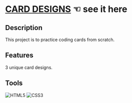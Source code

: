 # [CARD DESIGNS](https://guavalines.github.io/Card_Designs/) ☜ see it here

## Description
This project is to practice coding cards from scratch.

## Features
3 unique card designs.

## Tools
![HTML5](https://img.shields.io/badge/HTML5-E34F26?style=for-the-badge&logo=html5&logoColor=white)
![CSS3](https://img.shields.io/badge/CSS3-1572B6?style=for-the-badge&logo=css3&logoColor=white)
